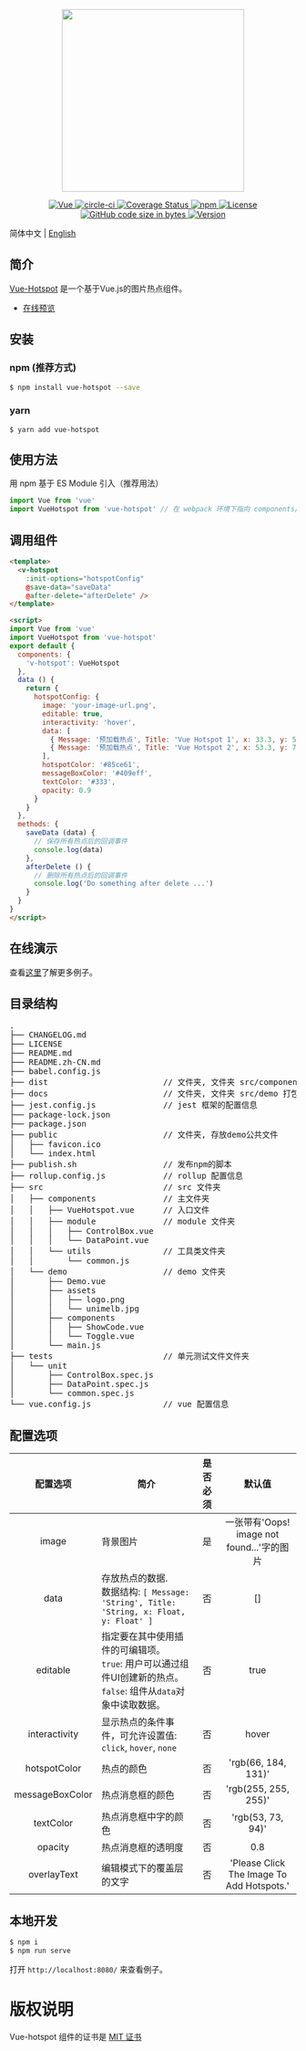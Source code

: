 <p align="center">
  <img width="320" src="./src/demo/assets/logo.png">
</p>
<p align="center">
  <a href="https://github.com/vuejs/vue">
    <img src="https://img.shields.io/badge/vue-2.6.10-brightgreen.svg" alt="Vue">
  </a>
  <a href="https://circleci.com/gh/jamesxwang/vue-hotspot/tree/master">
    <img src="https://circleci.com/gh/jamesxwang/vue-hotspot/tree/master.svg?style=shield" alt="circle-ci">
  </a>
  <a href="https://codecov.io/github/jamesxwang/vue-hotspot?branch=master">
    <img src="https://img.shields.io/codecov/c/github/jamesxwang/vue-hotspot/master.svg" alt="Coverage Status">
  </a>
  <a href="https://www.npmjs.com/package/vue-hotspot">
    <img alt="npm" src="https://img.shields.io/npm/dy/vue-hotspot" alt="Downloads">
  </a>
  <a href="https://github.com/jamesxwang/vue-hotspot/blob/master/LICENSE">
    <img src="https://img.shields.io/github/license/mashape/apistatus.svg" alt="License">
  </a>
  <a href="#">
    <img src="https://img.shields.io/github/languages/code-size/jamesxwang/vue-hotspot" alt="GitHub code size in bytes">
  </a>
  <a href="#">
    <img src="https://img.shields.io/github/package-json/v/jamesxwang/vue-hotspot" alt="Version">
  </a>
</p>

简体中文 | [English](./README.md)

## 简介

[Vue-Hotspot](https://github.com/jamesxwang/vue-hotspot) 是一个基于Vue.js的图片热点组件。

* [在线预览](https://jamesxwang.github.io/vue-hotspot/)

## 安装

### npm (推荐方式)

```bash
$ npm install vue-hotspot --save
```

### yarn

```
$ yarn add vue-hotspot
```

## 使用方法

用 npm 基于 ES Module 引入（推荐用法）

```js
import Vue from 'vue'
import VueHotspot from 'vue-hotspot' // 在 webpack 环境下指向 components/VueHotspot.vue
```

## 调用组件

```html
<template>
  <v-hotspot
    :init-options="hotspotConfig"
    @save-data="saveData"
    @after-delete="afterDelete" />
</template>

<script>
import Vue from 'vue'
import VueHotspot from 'vue-hotspot'
export default {
  components: {
    'v-hotspot': VueHotspot
  },
  data () {
    return {
      hotspotConfig: {
        image: 'your-image-url.png',
        editable: true,
        interactivity: 'hover',
        data: [
          { Message: '预加载热点', Title: 'Vue Hotspot 1', x: 33.3, y: 58.33 },
          { Message: '预加载热点', Title: 'Vue Hotspot 2', x: 53.3, y: 78.3 }
        ],
        hotspotColor: '#85ce61',
        messageBoxColor: '#409eff',
        textColor: '#333',
        opacity: 0.9
      }
    }
  },
  methods: {
    saveData (data) {
      // 保存所有热点后的回调事件
      console.log(data)
    },
    afterDelete () {
      // 删除所有热点后的回调事件
      console.log('Do something after delete ...')
    }
  }
}
</script>
```

## 在线演示

查看[这里](https://jamesxwang.github.io/vue-hotspot/)了解更多例子。

## 目录结构
<pre>
.
├── CHANGELOG.md
├── LICENSE
├── README.md
├── README.zh-CN.md
├── babel.config.js
├── dist                        // 文件夹, 文件夹 src/components 打包后的代码
├── docs                        // 文件夹, 文件夹 src/demo 打包后的代码
├── jest.config.js              // jest 框架的配置信息
├── package-lock.json
├── package.json
├── public                      // 文件夹, 存放demo公共文件
│   ├── favicon.ico
│   └── index.html
├── publish.sh                  // 发布npm的脚本
├── rollup.config.js            // rollup 配置信息
├── src                         // src 文件夹
│   ├── components              // 主文件夹
│   │   ├── VueHotspot.vue      // 入口文件
│   │   ├── module              // module 文件夹
│   │   │   ├── ControlBox.vue
│   │   │   └── DataPoint.vue
│   │   └── utils               // 工具类文件夹
│   │       └── common.js
│   └── demo                    // demo 文件夹
│       ├── Demo.vue
│       ├── assets
│       │   ├── logo.png
│       │   └── unimelb.jpg
│       ├── components
│       │   ├── ShowCode.vue
│       │   └── Toggle.vue
│       └── main.js
├── tests                       // 单元测试文件文件夹
│   └── unit
│       ├── ControlBox.spec.js
│       ├── DataPoint.spec.js
│       └── common.spec.js
└── vue.config.js               // vue 配置信息
</pre>

## 配置选项

|     配置选项    | 简介                                                                                                                  | 是否必须 |                   默认值                   |
|:---------------:|-----------------------------------------------------------------------------------------------------------------------|:--------:|:------------------------------------------:|
| image           | 背景图片                                                                                                              | 是       | 一张带有'Oops! image not found...'字的图片 |
| data            | 存放热点的数据.<br>数据结构: `[ Message: 'String', Title: 'String, x: Float, y: Float' ]`                             |    否    |                     []                     |
| editable        | 指定要在其中使用插件的可编辑项。<br>`true`: 用户可以通过组件UI创建新的热点。<br>`false`: 组件从`data`对象中读取数据。 |    否    |                    true                    |
| interactivity   | 显示热点的条件事件，可允许设置值: `click`, `hover`, `none`                                                            |    否    |                    hover                   |
| hotspotColor    | 热点的颜色                                                                                                            |    否    |             'rgb(66, 184, 131)'            |
| messageBoxColor | 热点消息框的颜色                                                                                                      |    否    |            'rgb(255, 255, 255)'            |
| textColor       | 热点消息框中字的颜色                                                                                                  |    否    |              'rgb(53, 73, 94)'             |
| opacity         | 热点消息框的透明度                                                                                                    |    否    |                     0.8                    |
| overlayText     | 编辑模式下的覆盖层的文字                                                                                                |    否    | 'Please Click The Image To Add Hotspots.'  |

## 本地开发

```bash
$ npm i
$ npm run serve
```

打开 `http://localhost:8080/` 来查看例子。

# 版权说明

Vue-hotspot 组件的证书是 [MIT 证书](https://github.com/jamesxwang/vue-hotspot/blob/master/LICENSE)